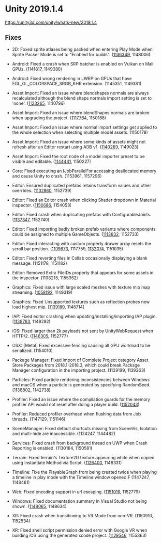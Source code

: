 # Unity 2019.1.4

https://unity3d.com/unity/whats-new/2019.1.4

## Fixes



*   2D: Foxed sprite atlases being packed when entering Play Mode when Sprite Packer Mode is set to "Enabled for builds". ([1136349](https://issuetracker.unity3d.com/issues/sprite-atlases-are-packed-by-entering-play-mode-when-sprite-packer-mode-is-set-to-enabled-for-builds), 1148006)
    
*   Android: Fixed a crash when SRP batcher is enabled on Vulkan on Mali GPUs. (1141817, 1149380)
    
*   Android: Fixed wrong rendering in LWRP on GPUs that have EGL\_GL\_COLORSPACE\_SRGB\_KHR extension. (1145351, 1149381)
    
*   Asset Import: Fixed an issue where blendshapes normals are always recalculated although the blend shape normals import setting is set to 'none'. ([1123265](https://issuetracker.unity3d.com/issues/blend-shape-normals-are-always-calculating-even-when-its-set-to-none-in-import-settings), 1140796)
    
*   Asset Import: Fixed an issue where blendShapes normals are broken when upgrading the project. ([1117764](https://issuetracker.unity3d.com/issues/blendshapes-normals-are-broken-when-upgrading-the-project), 1150188)
    
*   Asset Import: Fixed an issue where normal import settings get applied to the whole selection when selecting multiple model assets. (1150179)
    
*   Asset Import: Fixed an issue where some kinds of assets might not refresh after an Editor restart using ADB v1. ([1140289](https://issuetracker.unity3d.com/issues/assetdatabase-does-not-refresh-asset-after-editor-restart), 1149023)
    
*   Asset Import: Fixed the root node of a model importer preset to be visible and editable. ([1144441](https://issuetracker.unity3d.com/issues/editor-root-node-value-comes-as-null-when-creating-fbx-preset), 1150227)
    
*   Core: Fixed executing an IJobParallelFor accessing deallocated memory and cause Unity to crash. (1153961, 1157296)
    
*   Editor: Ensured duplicated prefabs retains transform values and other overrides. ([1132860](https://issuetracker.unity3d.com/issues/game-objects-are-moved-to-random-places-when-duplicating-prefabs), 1152739)
    
*   Editor: Fixed an Editor crash when clicking Shader dropdown in Material inspector. ([1150686](https://issuetracker.unity3d.com/issues/editor-crashes-in-shader-issupported-when-trying-to-change-materials-shader-hdrp-slash-lit-to-any-other-shader-via-a-dropdown-menu), 1154053)
    
*   Editor: Fixed crash when duplicating prefabs with ConfigurableJoints. ([1137347](https://issuetracker.unity3d.com/issues/editor-crashes-with-transform-getposition-when-duplicating-prefabs-with-configurable-joints), 1152740)
    
*   Editor: Fixed importing badly broken prefab variants where components could be assigned to multiple GameObjects. ([1113802](https://issuetracker.unity3d.com/issues/editor-crashing-when-selecting-a-prefab-variant), 1152733)
    
*   Editor: Fixed interacting with custom property drawer array resets the scroll bar position. ([1109673](https://issuetracker.unity3d.com/issues/selected-array-element-in-the-inspector-carries-value-over-to-other-elements-when-scrolling), 1117759, [1132074](https://issuetracker.unity3d.com/issues/mouse-click-does-not-select-the-correct-array-element-in-the-inspector-window-while-scrolling), 1151035)
    
*   Editor: Fixed reverting files in Collab occasionally displaying a blank message. (1151178, 1151182)
    
*   Editor: Removed Extra FileIDs property that appears for some assets in the inspector. (1103218, 1155362)
    
*   Graphics: Fixed issue with large scaled meshes with texture mip map streaming. ([1058192](https://issuetracker.unity3d.com/issues/fbx-model-exported-with-specific-measuring-units-loses-texture-quality-upon-scene-switching), 1149319)
    
*   Graphics: Fixed Unsupported textures such as reflection probes now load highest mip. ([1139189](https://issuetracker.unity3d.com/issues/texture-streaming-loads-wrong-mipmap-levels-when-the-associated-transforms-scale-is-not-equal-to-one), 1148714)
    
*   IAP: Fixed editor crashing when updating/installing/importing IAP plugin. ([1138783](https://issuetracker.unity3d.com/issues/iap-editor-crashes-when-updating-slash-installing-slash-importing-iap-plugin), 1149292)
    
*   iOS: Fixed larger than 2k payloads not sent by UnityWebRequest when HTTP/2. ([1146305](https://issuetracker.unity3d.com/issues/mobile-unitywebrequest-fails-sending-post-request-if-the-server-supports-http-slash-2-with-no-fallback-to-http-slash-1), 1152777)
    
*   OSX: \[Metal\] Fixed excessive fencing causing all GPU workload to be serialized. (1154010)
    
*   Package Manager: Fixed import of Complete Project category Asset Store Packages from 2018.1-2018.3, which could break Package Manager configuration in the importing project. (1139199, 1139263)
    
*   Particles: Fixed particle rendering inconsistencies between Windows and macOS when a particle is generated by specifying RandomSeed. ([1138802](https://issuetracker.unity3d.com/issues/particle-rendering-inconsistencies-between-windows-and-macos-when-a-particle-is-generated-by-specifying-randomseed), 1142738)
    
*   Profiler: Fixed an issue where the compilation guards for the memory profiler API would not reset after doing a player build. ([1152043](https://issuetracker.unity3d.com/issues/memory-profiler-cancels-spanshot-due-to-compilation-in-progress-after-build-and-run))
    
*   Profiler: Reduced profiler overhead when flushing data from Job threads. (1147129, 1151146)
    
*   SceneManager: Fixed default shortcuts missing from SceneVis, Isolation and multi-hide are inaccessible. (1124247, 1144482)
    
*   Services: Fixed crash from background thread on UWP when Crash Reporting is enabled. (1130184, 1150581)
    
*   Terrain: Fixed terrain's Texture2D texture appearing white when copied using Instantiate Method via Script. ([1126400](https://issuetracker.unity3d.com/issues/terrains-texture2d-texture-appears-white-when-copied-using-instantiate-method-via-script), 1148331)
    
*   Timeline: Fixe the PlayableGraph from being created twice when playing a timeline in play mode with the Timeline window opened.F (1147247, 1148481)
    
*   Web: Fixed encoding support in url escaping. ([1151016](https://issuetracker.unity3d.com/issues/unitywebrequest-unitywebrequest-dot-escapeurl-ignores-specified-encoding-when-creating-the-url), 1152779)
    
*   Windows: Fixed documentation summary in Visual Studio not being shown. ([1148065](https://issuetracker.unity3d.com/issues/documentation-summary-in-visual-studio-is-not-being-shown), 1148634)
    
*   XR: Fixed crash when transitioning to VR Mode from non-VR. (1150910, 1152534)
    
*   XR: Fixed shell script permission denied error with Google VR when building iOS using the generated xcode project. ([1129546](https://issuetracker.unity3d.com/issues/google-vr-xcode-permission-denied-on-shell-scripts), 1155363)